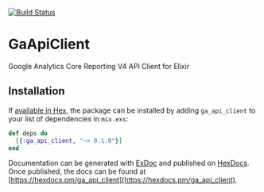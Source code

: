 [![Build Status](https://travis-ci.org/koleksiuk/ga_api_client_ex.svg?branch=master)](https://travis-ci.org/koleksiuk/ga_api_client_ex)

# GaApiClient

Google Analytics Core Reporting V4 API Client for Elixir

## Installation

If [available in Hex](https://hex.pm/docs/publish), the package can be installed
by adding `ga_api_client` to your list of dependencies in `mix.exs`:

```elixir
def deps do
  [{:ga_api_client, "~> 0.1.0"}]
end
```

Documentation can be generated with [ExDoc](https://github.com/elixir-lang/ex_doc)
and published on [HexDocs](https://hexdocs.pm). Once published, the docs can
be found at [https://hexdocs.pm/ga_api_client](https://hexdocs.pm/ga_api_client).

